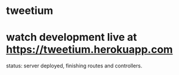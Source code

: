 # tweetium


# watch development live at https://tweetium.herokuapp.com

status: server deployed, finishing routes and controllers.
